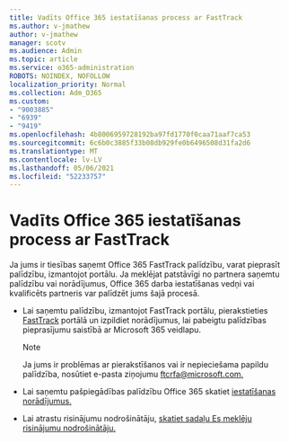```yaml
---
title: Vadīts Office 365 iestatīšanas process ar FastTrack
ms.author: v-jmathew
author: v-jmathew
manager: scotv
ms.audience: Admin
ms.topic: article
ms.service: o365-administration
ROBOTS: NOINDEX, NOFOLLOW
localization_priority: Normal
ms.collection: Adm_O365
ms.custom:
- "9003885"
- "6939"
- "9419"
ms.openlocfilehash: 4b8006959728192ba97fd1770f0caa71aaf7ca53
ms.sourcegitcommit: 6c6b0c3885f33b08db929fe0b6496508d31fa2d6
ms.translationtype: MT
ms.contentlocale: lv-LV
ms.lasthandoff: 05/06/2021
ms.locfileid: "52233757"
---
```

# <a name="guided-office-365-setup-process-with-fasttrack"></a>Vadīts Office 365 iestatīšanas process ar FastTrack

Ja jums ir tiesības saņemt Office 365 FastTrack palīdzību, varat pieprasīt palīdzību, izmantojot portālu. Ja meklējat patstāvīgi no partnera saņemtu palīdzību vai norādījumus, Office 365 darba iestatīšanas vedņi vai kvalificēts partneris var palīdzēt jums šajā procesā.

- Lai saņemtu palīdzību, izmantojot FastTrack portālu, pierakstieties [FastTrack](https://go.microsoft.com/fwlink/?linkid=2125443) portālā un izpildiet norādījumus, lai pabeigtu palīdzības pieprasījumu saistībā ar Microsoft 365 veidlapu.

    > [!NOTE]
    > Ja jums ir problēmas ar pierakstīšanos vai ir nepieciešama papildu palīdzība, nosūtiet e-pasta ziņojumu [ftcrfa@microsoft.com.](mailto:ftcrfa@microsoft.com)

- Lai saņemtu pašpiegādības palīdzību Office 365 skatiet [iestatīšanas norādījumus.](https://go.microsoft.com/fwlink/?linkid=2125827)
- Lai atrastu risinājumu nodrošinātāju, [skatiet sadaļu Es meklēju risinājumu nodrošinātāju.](https://go.microsoft.com/fwlink/?linkid=2125918)